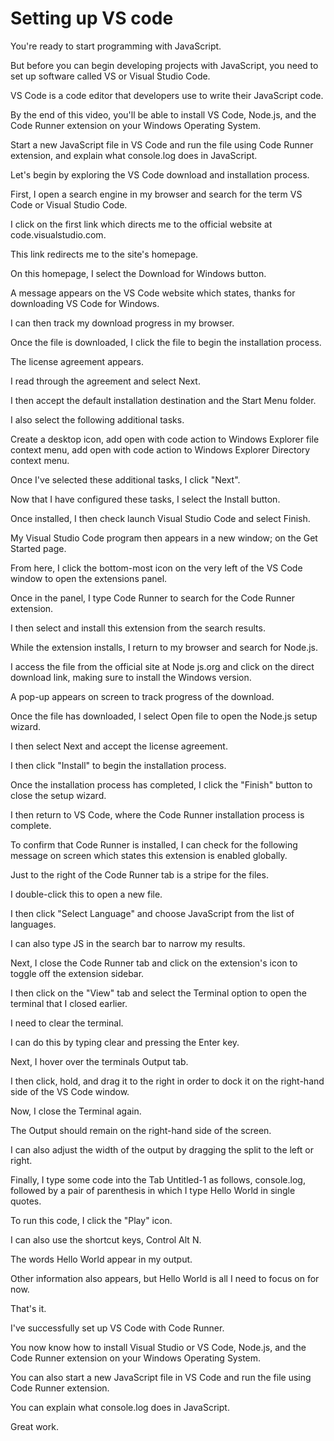 # Setting up VS code

You're ready to start programming with JavaScript.

But before you can begin developing projects with JavaScript, you need to set up software called VS or Visual Studio Code.

VS Code is a code editor that developers use to write their JavaScript code.

By the end of this video, you'll be able to install VS Code, Node.js, and the Code Runner extension on your Windows Operating System.

Start a new JavaScript file in VS Code and run the file using Code Runner extension, and explain what console.log does in JavaScript.

Let's begin by exploring the VS Code download and installation process.

First, I open a search engine in my browser and search for the term VS Code or Visual Studio Code.

I click on the first link which directs me to the official website at code.visualstudio.com.

This link redirects me to the site's homepage.

On this homepage, I select the Download for Windows button.

A message appears on the VS Code website which states, thanks for downloading VS Code for Windows.

I can then track my download progress in my browser.

Once the file is downloaded, I click the file to begin the installation process.

The license agreement appears.

I read through the agreement and select Next.

I then accept the default installation destination and the Start Menu folder.

I also select the following additional tasks.

Create a desktop icon, add open with code action to Windows Explorer file context menu, add open with code action to Windows Explorer Directory context menu.

Once I've selected these additional tasks, I click "Next".

Now that I have configured these tasks, I select the Install button.

Once installed, I then check launch Visual Studio Code and select Finish.

My Visual Studio Code program then appears in a new window; on the Get Started page.

From here, I click the bottom-most icon on the very left of the VS Code window to open the extensions panel.

Once in the panel, I type Code Runner to search for the Code Runner extension.

I then select and install this extension from the search results.

While the extension installs, I return to my browser and search for Node.js.

I access the file from the official site at Node js.org and click on the direct download link, making sure to install the Windows version.

A pop-up appears on screen to track progress of the download.

Once the file has downloaded, I select Open file to open the Node.js setup wizard.

I then select Next and accept the license agreement.

I then click "Install" to begin the installation process.

Once the installation process has completed, I click the "Finish" button to close the setup wizard.

I then return to VS Code, where the Code Runner installation process is complete.

To confirm that Code Runner is installed, I can check for the following message on screen which states this extension is enabled globally.

Just to the right of the Code Runner tab is a stripe for the files.

I double-click this to open a new file.

I then click "Select Language" and choose JavaScript from the list of languages.

I can also type JS in the search bar to narrow my results.

Next, I close the Code Runner tab and click on the extension's icon to toggle off the extension sidebar.

I then click on the "View" tab and select the Terminal option to open the terminal that I closed earlier.

I need to clear the terminal.

I can do this by typing clear and pressing the Enter key.

Next, I hover over the terminals Output tab.

I then click, hold, and drag it to the right in order to dock it on the right-hand side of the VS Code window.

Now, I close the Terminal again.

The Output should remain on the right-hand side of the screen.

I can also adjust the width of the output by dragging the split to the left or right.

Finally, I type some code into the Tab Untitled-1 as follows, console.log, followed by a pair of parenthesis in which I type Hello World in single quotes.

To run this code, I click the "Play" icon.

I can also use the shortcut keys, Control Alt N.

The words Hello World appear in my output.

Other information also appears, but Hello World is all I need to focus on for now.

That's it.

I've successfully set up VS Code with Code Runner.

You now know how to install Visual Studio or VS Code, Node.js, and the Code Runner extension on your Windows Operating System.

You can also start a new JavaScript file in VS Code and run the file using Code Runner extension.

You can explain what console.log does in JavaScript.

Great work.